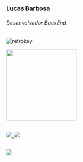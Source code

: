 ### Lucas Barbosa<h6>Desenvolvedor BackEnd</h6>
<p align="left"> <img src="https://komarev.com/ghpvc/?username=retrokey&label=Profile%20views&color=0e75b6&style=flat" alt="retrokey" /> </p>

 <div>
  <a href="https://github.com/retrokey">
  <img height="190em" src="https://github-readme-stats.vercel.app/api?username=retrokey&show_icons=true&theme=midnight-purple&include_all_commits=true&count_private=true"/>
</div>
 
 ##
 <img src="https://img.shields.io/badge/Java-ED8B00?style=for-the-badge&logo=java&logoColor=white"/>
 <img src="https://img.shields.io/badge/PHP-777BB4?style=for-the-badge&logo=php&logoColor=white"/>

 ##
  <a href="https://github.com/retrokey" target="_blank"><img src="https://img.shields.io/badge/GitHub-100000?style=for-the-badge&logo=github&logoColor=white"></a>
 
